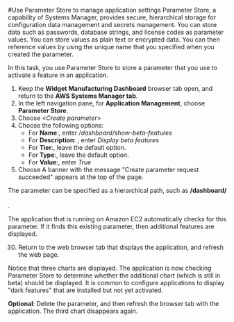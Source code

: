 #Use Parameter Store to manage application settings
Parameter Store, a capability of Systems Manager, provides secure, hierarchical storage for configuration data management and secrets management. You can store data such as passwords, database strings, and license codes as parameter values. You can store values as plain text or encrypted data. You can then reference values by using the unique name that you specified when you created the parameter.

In this task, you use Parameter Store to store a parameter that you use to activate a feature in an application.
1. Keep the **Widget Manufacturing Dashboard** browser tab open, and return to the **AWS Systems Manager tab**.
2. In the left navigation pane, for **Application Management**, choose **Parameter Store**.
3. Choose <*Create parameter*>
4. Choose the following options:
    * For **Name**:, enter */dashboard/show-beta-features*
    * For **Description**: , enter *Display beta features*
    * For **Tier**:, leave the default option. 
    * For **Type**:, leave the default option. 
    * For **Value**:, enter *True*
5. Choose <Create parameter>
A banner with the message "Create parameter request succeeded" appears at the top of the page. 

The parameter can be specified as a hierarchical path, such as **/dashboard/<option>**.

The application that is running on Amazon EC2 automatically checks for this parameter. If it finds this existing parameter, then additional features are displayed.

30. Return to the web browser tab that displays the application, and refresh the web page.

Notice that three charts are displayed. The application is now checking Parameter Store to determine whether the additional chart (which is still in beta) should be displayed. It is common to configure applications to display "dark features" that are installed but not yet activated.

**Optional**: Delete the parameter, and then refresh the browser tab with the application. The third chart disappears again.







